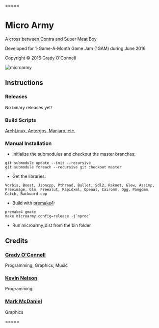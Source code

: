 =====

# Micro Army

A cross between Contra and Super Meat Boy

Developed for 1-Game-A-Month Game Jam (1GAM) during June 2016

Copyright &copy; 2016 Grady O'Connell

![microarmy](https://pbs.twimg.com/media/CkmOJYZUoAQVBDj.jpg:large)

## Instructions

### Releases

No binary releases yet!

### Build Scripts

[ArchLinux, Antergos, Manjaro, etc.](https://gist.github.com/flipcoder/041e534a1aa482ff1fd5cece57052f92)

### Manual Installation

- Initialize the submodules and checkout the master branches:

```
git submodule update --init --recursive
git submodule foreach --recursive git checkout master
```

- Get the libraries:

```
Vorbis, Boost, Jsoncpp, Pthread, Bullet, Sdl2, Raknet, Glew, Assimp, Freeimage, Glm, Freealut, Rapidxml, Openal, Cairomm, Ogg, Pangomm, Catch, Backward-cpp
```

- Build with [premake4](http://industriousone.com/premake/download):

```
premake4 gmake
make microarmy config=release -j`nproc`
```

- Run microarmy_dist from the bin folder

## Credits

### [Grady O'Connell](https://github.com/flipcoder)
Programming, Graphics, Music

### [Kevin Nelson](https://github.com/mrgirlyman)
Programming

### [Mark McDaniel](https://github.com/AlfredAnonymous)
Graphics

=====

